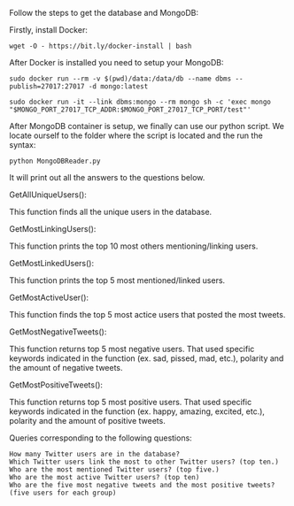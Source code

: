 Follow the steps to get the database and MongoDB:


Firstly, install Docker:

````wget -O - https://bit.ly/docker-install | bash````

After Docker is installed you need to setup your MongoDB:

```sudo docker run --rm -v $(pwd)/data:/data/db --name dbms --publish=27017:27017 -d mongo:latest```

```sudo docker run -it --link dbms:mongo --rm mongo sh -c 'exec mongo "$MONGO_PORT_27017_TCP_ADDR:$MONGO_PORT_27017_TCP_PORT/test"'```

After MongoDB container is setup, we finally can use our python script. We locate ourself to the folder where the script is located and the run the syntax:

```python MongoDBReader.py```

It will print out all the answers to the questions below.

GetAllUniqueUsers():

This function finds all the unique users in the database.

GetMostLinkingUsers():

This function prints the top 10 most others mentioning/linking users.

GetMostLinkedUsers():

This function prints the top 5 most mentioned/linked users.

GetMostActiveUser():

This function finds the top 5 most actice users that posted the most tweets.

GetMostNegativeTweets():

This function returns top 5 most negative users. That used specific keywords indicated in the function (ex. sad, pissed, mad, etc.), polarity and the amount of negative tweets.

GetMostPositiveTweets():

This function returns top 5 most positive users. That used specific keywords indicated in the function (ex. happy, amazing, excited, etc.), polarity and the amount of positive tweets.

Queries corresponding to the following questions:

    How many Twitter users are in the database?
    Which Twitter users link the most to other Twitter users? (top ten.)
    Who are the most mentioned Twitter users? (top five.)
    Who are the most active Twitter users? (top ten)
    Who are the five most negative tweets and the most positive tweets? (five users for each group)
